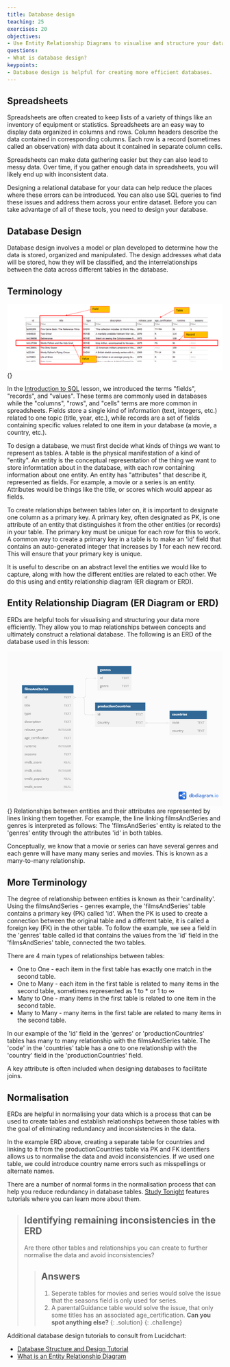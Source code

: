 ```yaml
---
title: Database design
teaching: 25
exercises: 20
objectives:
- Use Entity Relationship Diagrams to visualise and structure your data.
questions:
- What is database design?
keypoints:
- Database design is helpful for creating more efficient databases.
---
```


## Spreadsheets

Spreadsheets are often created to keep lists of a variety of things like an inventory of equipment or statistics. Spreadsheets are an easy way to display data organized in columns and rows. Column headers describe the data contained in corresponding columns. Each row is a record (sometimes called an observation) with data about it contained in separate column cells.

Spreadsheets can make data gathering easier but they can also lead to messy data. Over time, if you gather enough data in spreadsheets, you will likely end up with inconsistent data.


Designing a relational database for your data can help reduce the places where these errors can be introduced. You can also use SQL queries to find these issues and address them across your entire dataset. Before you can take advantage of all of these tools, you need to design your database.

## Database Design

Database design involves a model or plan developed to determine how the data is stored, organized and manipulated. The design addresses what data will be stored, how they will be classified, and the interrelationships between the data across different tables in the database.

## Terminology

![](fig/SQL_terms.png){}

In the [Introduction to SQL](01-introduction.md) lesson, we introduced the terms "fields", "records", and "values". These terms are commonly used in databases while the "columns", "rows", and "cells" terms are more common in spreadsheets. Fields store a single kind of information (text, integers, etc.) related to one topic (title, year, etc.), while records are a set of fields containing specific values related to one item in your database (a movie, a country, etc.).

To design a database, we must first decide what kinds of things we want to represent as tables. A table is the physical manifestation of a kind of "entity". An entity is the conceptual representation of the thing we want to store informtation about in the database, with each row containing information about one entity. An entity has "attributes" that describe it, represented as fields. For example, a movie or a series is an entity. Attributes would be things like the title, or scores which would appear as fields.

To create relationships between tables later on, it is important to designate one column as a primary key. A primary key, often designated as PK, is one attribute of an entity that distinguishes it from the other entities (or records) in your table. The primary key must be unique for each row for this to work. 
A common way to create a primary key in a table is to make an 'id' field that contains an auto-generated integer that increases by 1 for each new record. This will ensure that your primary key is unique.

It is useful to describe on an abstract level the entities we would like to capture, along with how the different entities are related to each other. We do this using and entity relationship diagram (ER diagram or ERD).

## Entity Relationship Diagram (ER Diagram or ERD)

ERDs are helpful tools for visualising and structuring your data more efficiently. They allow you to map relationships between concepts and ultimately construct a relational database. The following is an ERD of the database used in this lesson:



![](fig/DB_diagram.png){}
Relationships between entities and their attributes are represented by lines linking them together. For example, the line linking filmsAndSeries and genres is interpreted as follows: The 'filmsAndSeries' entity is related to the 'genres' entity through the attributes 'id' in both tables.

Conceptually, we know that a movie or series can have several genres and each genre will have many many series and movies. This is known as a many-to-many relationship. 

## More Terminology

The degree of relationship between entities is known as their 'cardinality'. Using the filmsAndSeries - genres example, the 'filmsAndSeries' table contains a primary key (PK) called 'id'. When the PK is used to create a connection between the original table and a different table, it is called a foreign key (FK) in the other table. To follow the example, we see a field in the 'genres' table called id that contains the values from the 'id' field in the 'filmsAndSeries' table, connected the two tables.

There are 4 main types of relationships between tables:

- One to One - each item in the first table has exactly one match in the second table.
- One to Many - each item in the first table is related to many items in the second table, sometimes represented as 1 to \* or 1 to  ∞
- Many to One - many items in the first table is related to one item in the second table.
- Many to Many - many items in the first table are related to many items in the second table.

In our example of the 'id' field in the 'genres'  or 'productionCountries' tables has many to many relationship with the filmsAndSeries table. The 'code' in the 'countries' table has a one to one relationship with the 'country' field in the 'productionCountries' field.  

A key attribute is often included when designing databases to facilitate joins.

## Normalisation

ERDs are helpful in normalising your data which is a process that can be used to create tables and establish relationships between those tables with the goal of eliminating redundancy and inconsistencies in the data.

In the example ERD above, creating a separate table for countries and linking to it from the productionCountries table via PK and FK identifiers allows us to normalise the data and avoid inconsistencies. If we used one table, we could introduce country name errors such as misspellings or alternate names.



There are a number of normal forms in the normalisation process that can help you reduce redundancy in database tables. [Study Tonight](https://www.studytonight.com/dbms/database-normalization.php) features tutorials where you can learn more about them.



> ## Identifying remaining inconsistencies in the ERD
> 
> Are there other tables and relationships you can create to further normalise the data and avoid inconsistencies?
> >## Answers
> >
> > 1. Seperate tables for movies and series would solve the issue that the seasons field is only used for series.
> > 2. A parentalGuidance table would solve the issue, that only some titles has an associated age_certification.
> >  **Can you spot anything else?**
> {: .solution}
{: .challenge}



Additional database design tutorials to consult from Lucidchart:

- [Database Structure and Design Tutorial](https://www.lucidchart.com/pages/database-diagram/database-design)
- [What is an Entity Relationship Diagram](https://www.lucidchart.com/pages/er-diagrams)




